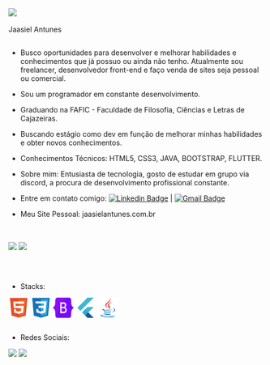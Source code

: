 <img width="200" src="https://avatars.githubusercontent.com/u/69393570?v=4">

Jaasiel Antunes

##

- Busco oportunidades para desenvolver e melhorar habilidades e conhecimentos que já possuo ou ainda não tenho.
Atualmente sou freelancer, desenvolvedor front-end e faço venda de sites seja pessoal ou comercial.

- Sou um programador em constante desenvolvimento.

 - Graduando na FAFIC - Faculdade de Filosofia, Ciências e Letras de Cajazeiras. 
 - Buscando estágio como dev em função de melhorar minhas habilidades e obter novos conhecimentos.
 - Conhecimentos Técnicos: HTML5, CSS3, JAVA, BOOTSTRAP, FLUTTER.
 - Sobre mim: Entusiasta de tecnologia, gosto de estudar em grupo via discord, a procura de desenvolvimento profissional constante.
 - Entre em contato comigo: [![Linkedin Badge](https://img.shields.io/badge/-JaasielAntunes-blue?style=flat-square&logo=Linkedin&logoColor=white&link=https://www.linkedin.com/in/jaasiel-antunes-1517b41bb/)](https://www.linkedin.com/in/jaasiel-antunes-1517b41bb/) 
| 
[![Gmail Badge](https://img.shields.io/badge/-contato.jaasiel@gmail.com-c14438?style=flat-square&logo=Gmail&logoColor=white&link=jaasiel:contato.jaasiel@gmail.com)](jaasiel:contato.jaasiel@gmail.com)
- Meu Site Pessoal: jaasielantunes.com.br

##

<div> <br>
 <img height="170em" src="https://github-readme-stats.vercel.app/api?username=JaasielAntunes&theme=radical&show_icons=true&include_all_commits=true&count_private=true">
 <img height="170em" src="https://github-readme-stats.vercel.app/api/top-langs/?username=JaasielAntunes&theme=radical&layout=compact&langs_count=10&count_private=true">
</div>

##
<br> 

- Stacks:

<div style="display: inline_block">
 <img align="center" height="40" width"40" src="https://raw.githubusercontent.com/devicons/devicon/master/icons/html5/html5-original.svg">
 <img align="center" height="40" width"40" src="https://raw.githubusercontent.com/devicons/devicon/master/icons/css3/css3-original.svg">
 <img align="center" height="40" width"40" src="https://raw.githubusercontent.com/devicons/devicon/master/icons/bootstrap/bootstrap-original.svg">
 <img align="center" height="40" width"40" src="https://raw.githubusercontent.com/devicons/devicon/master/icons/flutter/flutter-original.svg">
 <img align="center" height="40" width"40" src="https://raw.githubusercontent.com/devicons/devicon/master/icons/java/java-original.svg">
</div>

##

- Redes Sociais:

<div>
 <a href="https://www.instagram.com/jaasiel.antunes/" target="_blank"> <img target="_blank" src="https://img.shields.io/badge/Instagram-E4405F?style=for-the-badge&logo=instagram&logoColor=white"></a>
 <a href="http://api.whatsapp.com/send?phone=5583993838859" target="_blank"> <img target="_blank" src="https://img.shields.io/badge/WhatsApp-25D366?style=for-the-badge&logo=whatsapp&logoColor=white"></a>
</div> 
